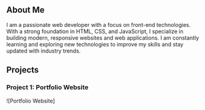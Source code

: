 ## About Me

I am a passionate web developer with a focus on front-end technologies. With a strong foundation in HTML, CSS, and JavaScript, I specialize in building modern, responsive websites and web applications. I am constantly learning and exploring new technologies to improve my skills and stay updated with industry trends.

## Projects

### Project 1: Portfolio Website
![Portfolio Website]
